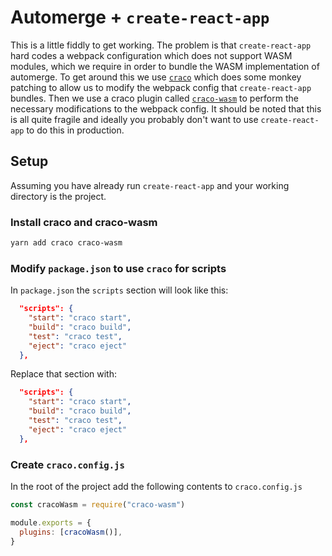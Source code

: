 # Automerge + `create-react-app`

This is a little fiddly to get working. The problem is that `create-react-app`
hard codes a webpack configuration which does not support WASM modules, which we
require in order to bundle the WASM implementation of automerge. To get around
this we use [`craco`](https://github.com/dilanx/craco) which does some monkey
patching to allow us to modify the webpack config that `create-react-app`
bundles. Then we use a craco plugin called
[`craco-wasm`](https://www.npmjs.com/package/craco-wasm) to perform the
necessary modifications to the webpack config. It should be noted that this is
all quite fragile and ideally you probably don't want to use `create-react-app`
to do this in production.

## Setup

Assuming you have already run `create-react-app` and your working directory is
the project.

### Install craco and craco-wasm

```bash
yarn add craco craco-wasm
```

### Modify `package.json` to use `craco` for scripts

In `package.json` the `scripts` section will look like this:

```json
  "scripts": {
    "start": "craco start",
    "build": "craco build",
    "test": "craco test",
    "eject": "craco eject"
  },
```

Replace that section with:

```json
  "scripts": {
    "start": "craco start",
    "build": "craco build",
    "test": "craco test",
    "eject": "craco eject"
  },
```

### Create `craco.config.js`

In the root of the project add the following contents to `craco.config.js`

```javascript
const cracoWasm = require("craco-wasm")

module.exports = {
  plugins: [cracoWasm()],
}
```
